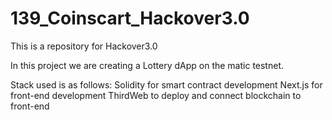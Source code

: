 # 139_Coinscart_Hackover3.0
This is a repository for Hackover3.0

In this project we are creating a Lottery dApp on the matic testnet.

Stack used is as follows:
Solidity for smart contract development
Next.js for front-end development
ThirdWeb to deploy and connect blockchain to front-end
